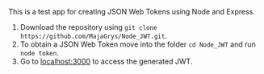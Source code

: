 This is a test app for creating JSON Web Tokens using Node and Express.

1. Download the repository using
 `git clone https://github.com/MajaGrys/Node_JWT.git`.
2. To obtain a JSON Web Token move into the folder `cd Node_JWT` and run `node token`.
3. Go to [localhost:3000](http://localhost:3000/) to access the generated JWT.
